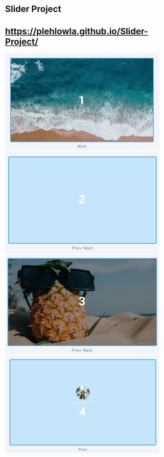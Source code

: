 # Slider Project

# https://plehlowla.github.io/Slider-Project/ 
![slider](./slider.png)
![slider](./slider2.png)
![slider](./slider3.png)
![slider](./slider4.png)
